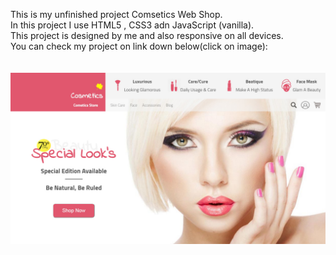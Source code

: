 This is my unfinished project Comsetics Web Shop. </br>
In this project I use HTML5 , CSS3 adn JavaScript (vanilla). </br>
This project is designed by me and also responsive on all devices. </br>
You can check my project on link down below(click on image): </br>
</br>
</br>
<a href="https://draganbrkic.github.io/ComesticsWebShop/" > <img src="resources/img/Template.jpg" /> </a>
